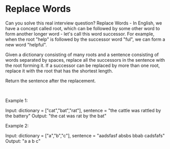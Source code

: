 # Replace Words

Can you solve this real interview question? Replace Words - In English, we have a concept called root, which can be followed by some other word to form another longer word - let's call this word successor. For example, when the root "help" is followed by the successor word "ful", we can form a new word "helpful".

Given a dictionary consisting of many roots and a sentence consisting of words separated by spaces, replace all the successors in the sentence with the root forming it. If a successor can be replaced by more than one root, replace it with the root that has the shortest length.

Return the sentence after the replacement.

 

Example 1:


Input: dictionary = ["cat","bat","rat"], sentence = "the cattle was rattled by the battery"
Output: "the cat was rat by the bat"


Example 2:


Input: dictionary = ["a","b","c"], sentence = "aadsfasf absbs bbab cadsfafs"
Output: "a a b c"